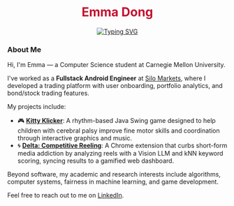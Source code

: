<h1 
  align="center" style="color:#C41230;">Emma Dong
</h1>


<p align="center">
  <a href="https://git.io/typing-svg"><img src="https://readme-typing-svg.demolab.com font=Fira+Code&duration=2500&pause=1000&color=C41230&center=true&vCenter=true&width=435&lines=scs+%40+carnegie+mellon+university;prev.+swe+%40+silo+markets" alt="Typing SVG" /></a>
</p>

### About Me
Hi, I'm Emma — a Computer Science student at Carnegie Mellon University.  

I've worked as a **Fullstack Android Engineer** at [Silo Markets](https://www.silomarkets.com/), where I developed a trading platform with user onboarding, portfolio analytics, and bond/stock trading features.  

My projects include:  
- 🎮 [**Kitty Klicker**](https://github.com/emmadong05/KittyKlicker): A rhythm-based Java Swing game designed to help children with cerebral palsy improve fine motor skills and coordination through interactive graphics and music.  
- 🌀 [**Delta: Competitive Reeling**](https://github.com/emmadong05/competitive-reeling): A Chrome extension that curbs short-form media addiction by analyzing reels with a Vision LLM and kNN keyword scoring, syncing results to a gamified web dashboard.  

Beyond software, my academic and research interests include algorithms, computer systems, fairness in machine learning, and game development.  

Feel free to reach out to me on [LinkedIn](https://www.linkedin.com/in/emmad6688).  

